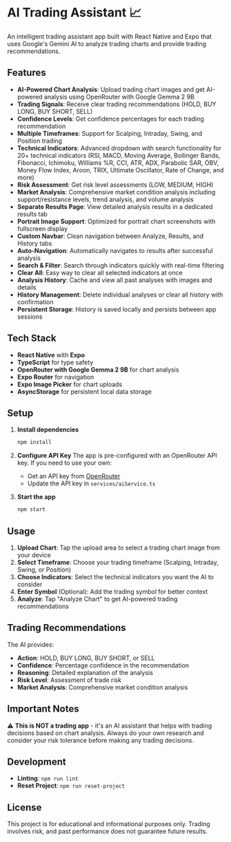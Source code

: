 # AI Trading Assistant 📈

An intelligent trading assistant app built with React Native and Expo that uses Google's Gemini AI to analyze trading charts and provide trading recommendations.

## Features

- **AI-Powered Chart Analysis**: Upload trading chart images and get AI-powered analysis using OpenRouter with Google Gemma 2 9B
- **Trading Signals**: Receive clear trading recommendations (HOLD, BUY LONG, BUY SHORT, SELL)
- **Confidence Levels**: Get confidence percentages for each trading recommendation
- **Multiple Timeframes**: Support for Scalping, Intraday, Swing, and Position trading
- **Technical Indicators**: Advanced dropdown with search functionality for 20+ technical indicators (RSI, MACD, Moving Average, Bollinger Bands, Fibonacci, Ichimoku, Williams %R, CCI, ATR, ADX, Parabolic SAR, OBV, Money Flow Index, Aroon, TRIX, Ultimate Oscillator, Rate of Change, and more)
- **Risk Assessment**: Get risk level assessments (LOW, MEDIUM, HIGH)
- **Market Analysis**: Comprehensive market condition analysis including support/resistance levels, trend analysis, and volume analysis
- **Separate Results Page**: View detailed analysis results in a dedicated results tab
- **Portrait Image Support**: Optimized for portrait chart screenshots with fullscreen display
- **Custom Navbar**: Clean navigation between Analyze, Results, and History tabs
- **Auto-Navigation**: Automatically navigates to results after successful analysis
- **Search & Filter**: Search through indicators quickly with real-time filtering
- **Clear All**: Easy way to clear all selected indicators at once
- **Analysis History**: Cache and view all past analyses with images and details
- **History Management**: Delete individual analyses or clear all history with confirmation
- **Persistent Storage**: History is saved locally and persists between app sessions

## Tech Stack

- **React Native** with **Expo**
- **TypeScript** for type safety
- **OpenRouter with Google Gemma 2 9B** for chart analysis
- **Expo Router** for navigation
- **Expo Image Picker** for chart uploads
- **AsyncStorage** for persistent local data storage

## Setup

1. **Install dependencies**
   ```bash
   npm install
   ```

2. **Configure API Key**
   The app is pre-configured with an OpenRouter API key. If you need to use your own:
   - Get an API key from [OpenRouter](https://openrouter.ai/keys)
   - Update the API key in `services/aiService.ts`

3. **Start the app**
   ```bash
   npm start
   ```

## Usage

1. **Upload Chart**: Tap the upload area to select a trading chart image from your device
2. **Select Timeframe**: Choose your trading timeframe (Scalping, Intraday, Swing, or Position)
3. **Choose Indicators**: Select the technical indicators you want the AI to consider
4. **Enter Symbol** (Optional): Add the trading symbol for better context
5. **Analyze**: Tap "Analyze Chart" to get AI-powered trading recommendations

## Trading Recommendations

The AI provides:
- **Action**: HOLD, BUY LONG, BUY SHORT, or SELL
- **Confidence**: Percentage confidence in the recommendation
- **Reasoning**: Detailed explanation of the analysis
- **Risk Level**: Assessment of trade risk
- **Market Analysis**: Comprehensive market condition analysis

## Important Notes

⚠️ **This is NOT a trading app** - it's an AI assistant that helps with trading decisions based on chart analysis. Always do your own research and consider your risk tolerance before making any trading decisions.

## Development

- **Linting**: `npm run lint`
- **Reset Project**: `npm run reset-project`

## License

This project is for educational and informational purposes only. Trading involves risk, and past performance does not guarantee future results.
